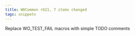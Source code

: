 ```yaml
---
title: WOCommon r621, 7 items changed
tags: snippets
---
```


Replace WO_TEST_FAIL macros with simple TODO comments
